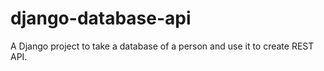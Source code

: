 # django-database-api
A Django project to take a database of a person and use it to create REST API.
